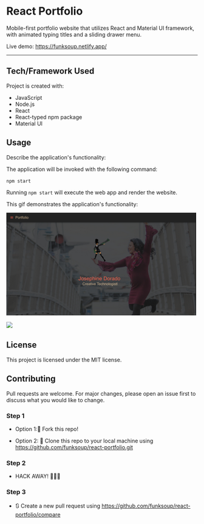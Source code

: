 
# React Portfolio

Mobile-first portfolio website that utilizes React and Material UI framework, with animated typing titles and a sliding drawer menu.

Live demo: https://funksoup.netlify.app/

------

## Tech/Framework Used

Project is created with:

* JavaScript
* Node.js
* React 
* React-typed npm package
* Material UI


## Usage

Describe the application's functionality:

The application will be invoked with the following command:
```
npm start
```

Running `npm start` will execute the web app and render the website. 




This gif demonstrates the application's functionality: 


<a href="https://lh3.googleusercontent.com/50pDXJf4Kc7kkvaDTrX4UDdrTmM5wd1ZL78Yn2N0-jWdw9X-gKkcNEsByL9txzTOlEzmThHSJaVOgpvhdCg3HLLAr2rqaIg3EDEUBgZ2IseaqBIA0ViBEUkCbE3QecM560crMAjdcpQgKhp5dw_wRGESsgdJv3rReE-B72PFWR9TRAqWyZc9IA1T75mwx9Dr6Tw78KFZPWfcZL1k61ldZkm2_FY4-86jAijO05UcpgkEzIgRfr8TZpxrk-60uh9XtWSP_zc_AyqTF3WLSRrdI031Qe9AfJ8E2t0XXgO6ClsZojm38DM9bMjKclAZpCzjRW3kc3DLBQzchcGpTc1iJYvYHwh6pnZs9lcb9x1ZcpiFM0BzmaTLYg_Td56mLWZvT7PUSPFRw6YKunxIaX0aFBfFVTYqYoj20Xz5quPfTLllOH6aUtPA95qYxnbyjxlv5nnWCdfOE3uKh0s__C25dv52M6CovWGzS2ctzpCkif9eMyg591lY15gu5q0kderemD8RWF7wN-zuUQTMFESJwyh97fHqX23EgXTzRXGNJAd3q7U0U0Rh0kQRMTceAl1ius5SyFPXq1QHh4lwNCnlWDR8z-e7NK7AOIhxcaZTX3s_GZ8ZHNAJHhbf3rvztoPNGozGaooincU5dqu0kcPxWv7nlDeotwTYBJ7BUG8JqQk7tz15KmgbBBQ=w640-h400-no"> <img src="/src/images/screen_react_portfolio.png" width="500" /> </a>

<img src = "/public/images/dadjokes-demo.gif" width="600">




## License

This project is licensed under the MIT license.


## Contributing

Pull requests are welcome. For major changes, please open an issue first to discuss what you would like to change.


### Step 1

* Option 1:🍴 Fork this repo!

* Option 2: 👯 Clone this repo to your local machine using https://github.com/funksoup/react-portfolio.git

### Step 2

* HACK AWAY! 🔨🔨🔨

### Step 3

* 🔃 Create a new pull request using https://github.com/funksoup/react-portfolio/compare


